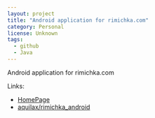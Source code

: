 ```yaml
---
layout: project
title: "Android application for rimichka.com"
category: Personal
license: Unknown
tags:
  - github
  - Java
---
```


Android application for rimichka.com

Links:

* [HomePage](http://rimichka.com)
* [aquilax/rimichka_android](https://github.com/aquilax/rimichka_android)
